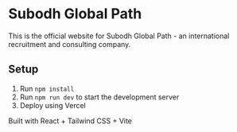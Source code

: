 # Subodh Global Path

This is the official website for Subodh Global Path - an international recruitment and consulting company.

## Setup

1. Run `npm install`
2. Run `npm run dev` to start the development server
3. Deploy using Vercel

Built with React + Tailwind CSS + Vite
